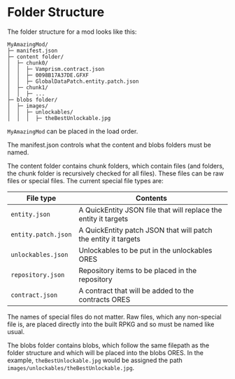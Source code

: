 # Folder Structure
The folder structure for a mod looks like this:
```
MyAmazingMod/
├─ manifest.json
├─ content folder/
│  ├─ chunk0/
│  │  ├─ Vamprism.contract.json
│  │  ├─ 0098B17A37DE.GFXF
│  │  ├─ GlobalDataPatch.entity.patch.json
│  ├─ chunk1/
│  │  ├─ ...
├─ blobs folder/
│  ├─ images/
│  │  ├─ unlockables/
│  │  │  ├─ theBestUnlockable.jpg
```
`MyAmazingMod` can be placed in the load order.

The manifest.json controls what the content and blobs folders must be named.

The content folder contains chunk folders, which contain files (and folders, the chunk folder is recursively checked for all files). These files can be raw files or special files. The current special file types are:

| **File type**       | **Contents**                                                    |
|---------------------|-----------------------------------------------------------------|
| `entity.json`       | A QuickEntity JSON file that will replace the entity it targets |
| `entity.patch.json` | A QuickEntity patch JSON that will patch the entity it targets  |
| `unlockables.json`  | Unlockables to be put in the unlockables ORES                   |
| `repository.json`   | Repository items to be placed in the repository                 |
| `contract.json`     | A contract that will be added to the contracts ORES             |

The names of special files do not matter. Raw files, which any non-special file is, are placed directly into the built RPKG and so must be named like usual.

The blobs folder contains blobs, which follow the same filepath as the folder structure and which will be placed into the blobs ORES. In the example, `theBestUnlockable.jpg` would be assigned the path `images/unlockables/theBestUnlockable.jpg`.